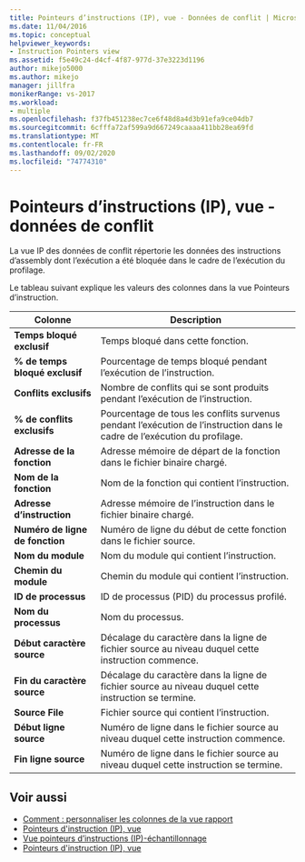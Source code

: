 ```yaml
---
title: Pointeurs d’instructions (IP), vue - Données de conflit | Microsoft Docs
ms.date: 11/04/2016
ms.topic: conceptual
helpviewer_keywords:
- Instruction Pointers view
ms.assetid: f5e49c24-d4cf-4f87-977d-37e3223d1196
author: mikejo5000
ms.author: mikejo
manager: jillfra
monikerRange: vs-2017
ms.workload:
- multiple
ms.openlocfilehash: f37fb451238ec7ce6f48d8a4d3b91efa9ce04db7
ms.sourcegitcommit: 6cfffa72af599a9d667249caaaa411bb28ea69fd
ms.translationtype: MT
ms.contentlocale: fr-FR
ms.lasthandoff: 09/02/2020
ms.locfileid: "74774310"
---
```

# <a name="instruction-pointers-ips-view---contention-data"></a>Pointeurs d’instructions (IP), vue - données de conflit
La vue IP des données de conflit répertorie les données des instructions d’assembly dont l’exécution a été bloquée dans le cadre de l’exécution du profilage.

 Le tableau suivant explique les valeurs des colonnes dans la vue Pointeurs d’instruction.

|Colonne|Description|
|------------|-----------------|
|**Temps bloqué exclusif**|Temps bloqué dans cette fonction.|
|**% de temps bloqué exclusif**|Pourcentage de temps bloqué pendant l’exécution de l’instruction.|
|**Conflits exclusifs**|Nombre de conflits qui se sont produits pendant l’exécution de l’instruction.|
|**% de conflits exclusifs**|Pourcentage de tous les conflits survenus pendant l’exécution de l’instruction dans le cadre de l’exécution du profilage.|
|**Adresse de la fonction**|Adresse mémoire de départ de la fonction dans le fichier binaire chargé.|
|**Nom de la fonction**|Nom de la fonction qui contient l’instruction.|
|**Adresse d’instruction**|Adresse mémoire de l’instruction dans le fichier binaire chargé.|
|**Numéro de ligne de fonction**|Numéro de ligne du début de cette fonction dans le fichier source.|
|**Nom du module**|Nom du module qui contient l’instruction.|
|**Chemin du module**|Chemin du module qui contient l’instruction.|
|**ID de processus**|ID de processus (PID) du processus profilé.|
|**Nom du processus**|Nom du processus.|
|**Début caractère source**|Décalage du caractère dans la ligne de fichier source au niveau duquel cette instruction commence.|
|**Fin du caractère source**|Décalage du caractère dans la ligne de fichier source au niveau duquel cette instruction se termine.|
|**Source File**|Fichier source qui contient l’instruction.|
|**Début ligne source**|Numéro de ligne dans le fichier source au niveau duquel cette instruction commence.|
|**Fin ligne source**|Numéro de ligne dans le fichier source au niveau duquel cette instruction se termine.|

## <a name="see-also"></a>Voir aussi
- [Comment : personnaliser les colonnes de la vue rapport](../profiling/how-to-customize-report-view-columns.md)
- [Pointeurs d'instruction (IP), vue](../profiling/instruction-pointers-ips-view.md)
- [Vue pointeurs d’instructions (IP)-échantillonnage](../profiling/instruction-pointers-ips-view-dotnet-memory-sampling-data.md)
- [Pointeurs d'instruction (IP), vue](../profiling/instruction-pointers-ips-view-sampling-data.md)
